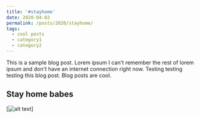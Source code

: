 ```yaml
---
title: '#stayhome'
date: 2020-04-02
permalink: /posts/2020/stayhome/
tags:
  - cool posts
  - category1
  - category2
---
```


This is a sample blog post. Lorem ipsum I can't remember the rest of lorem ipsum and don't have an internet connection right now. Testing testing testing this blog post. Blog posts are cool.

## Stay home babes

[![alt text](https://66.media.tumblr.com/162e444b5e8464b23e607279312d63ef/733213f010a9bd04-fd/s540x810/e5b2f83887921742f3f0c307fe2916df952ed338.jpg)]
